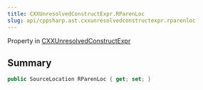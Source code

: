 ```yaml
---
title: CXXUnresolvedConstructExpr.RParenLoc
slug: api/cppsharp.ast.cxxunresolvedconstructexpr.rparenloc
---
```

Property in [CXXUnresolvedConstructExpr](/api/cppsharp/ast/cxxunresolvedconstructexpr)

## Summary



```csharp
public SourceLocation RParenLoc { get; set; }
```

